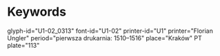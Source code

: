 # Keywords
glyph-id="U1-02_0313"
font-id="U1-02"
printer-id="U1"
printer="Florian Ungler"
period="pierwsza drukarnia: 1510–1516"
place="Kraków"
PT plate="113"

